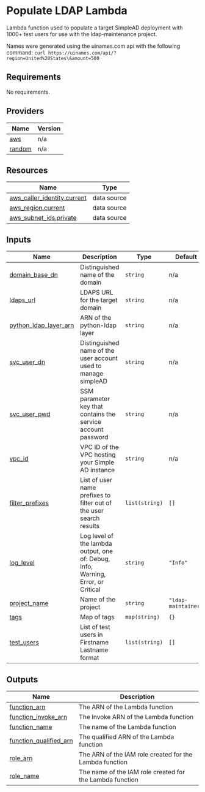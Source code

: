 # Populate LDAP Lambda

Lambda function used to populate a target SimpleAD deployment with 1000+ test users for use with the ldap-maintenance project.

Names were generated using the uinames.com api with the following command: `curl https://uinames.com/api/?region=United%20States\&amount=500`

<!-- BEGIN TFDOCS -->
## Requirements

No requirements.

## Providers

| Name | Version |
|------|---------|
| <a name="provider_aws"></a> [aws](#provider\_aws) | n/a |
| <a name="provider_random"></a> [random](#provider\_random) | n/a |

## Resources

| Name | Type |
|------|------|
| [aws_caller_identity.current](https://registry.terraform.io/providers/hashicorp/aws/latest/docs/data-sources/caller_identity) | data source |
| [aws_region.current](https://registry.terraform.io/providers/hashicorp/aws/latest/docs/data-sources/region) | data source |
| [aws_subnet_ids.private](https://registry.terraform.io/providers/hashicorp/aws/latest/docs/data-sources/subnet_ids) | data source |

## Inputs

| Name | Description | Type | Default | Required |
|------|-------------|------|---------|:--------:|
| <a name="input_domain_base_dn"></a> [domain\_base\_dn](#input\_domain\_base\_dn) | Distinguished name of the domain | `string` | n/a | yes |
| <a name="input_ldaps_url"></a> [ldaps\_url](#input\_ldaps\_url) | LDAPS URL for the target domain | `string` | n/a | yes |
| <a name="input_python_ldap_layer_arn"></a> [python\_ldap\_layer\_arn](#input\_python\_ldap\_layer\_arn) | ARN of the python-ldap layer | `string` | n/a | yes |
| <a name="input_svc_user_dn"></a> [svc\_user\_dn](#input\_svc\_user\_dn) | Distinguished name of the user account used to manage simpleAD | `string` | n/a | yes |
| <a name="input_svc_user_pwd"></a> [svc\_user\_pwd](#input\_svc\_user\_pwd) | SSM parameter key that contains the service account password | `string` | n/a | yes |
| <a name="input_vpc_id"></a> [vpc\_id](#input\_vpc\_id) | VPC ID of the VPC hosting your Simple AD instance | `string` | n/a | yes |
| <a name="input_filter_prefixes"></a> [filter\_prefixes](#input\_filter\_prefixes) | List of user name prefixes to filter out of the user search results | `list(string)` | `[]` | no |
| <a name="input_log_level"></a> [log\_level](#input\_log\_level) | Log level of the lambda output, one of: Debug, Info, Warning, Error, or Critical | `string` | `"Info"` | no |
| <a name="input_project_name"></a> [project\_name](#input\_project\_name) | Name of the project | `string` | `"ldap-maintainer"` | no |
| <a name="input_tags"></a> [tags](#input\_tags) | Map of tags | `map(string)` | `{}` | no |
| <a name="input_test_users"></a> [test\_users](#input\_test\_users) | List of test users in Firstname Lastname format | `list(string)` | `[]` | no |

## Outputs

| Name | Description |
|------|-------------|
| <a name="output_function_arn"></a> [function\_arn](#output\_function\_arn) | The ARN of the Lambda function |
| <a name="output_function_invoke_arn"></a> [function\_invoke\_arn](#output\_function\_invoke\_arn) | The Invoke ARN of the Lambda function |
| <a name="output_function_name"></a> [function\_name](#output\_function\_name) | The name of the Lambda function |
| <a name="output_function_qualified_arn"></a> [function\_qualified\_arn](#output\_function\_qualified\_arn) | The qualified ARN of the Lambda function |
| <a name="output_role_arn"></a> [role\_arn](#output\_role\_arn) | The ARN of the IAM role created for the Lambda function |
| <a name="output_role_name"></a> [role\_name](#output\_role\_name) | The name of the IAM role created for the Lambda function |

<!-- END TFDOCS -->

